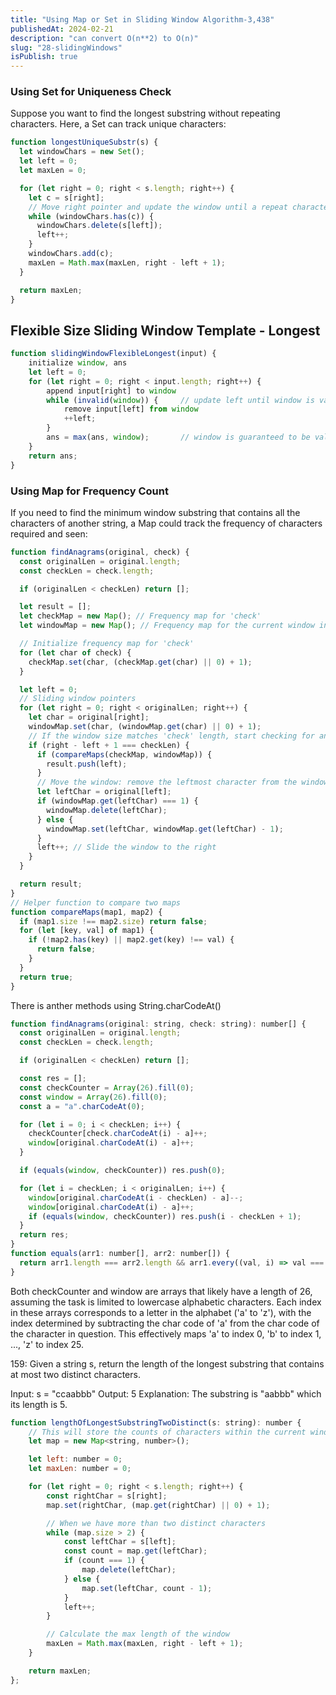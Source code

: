 ```yaml
---
title: "Using Map or Set in Sliding Window Algorithm-3,438"
publishedAt: 2024-02-21
description: "can convert O(n**2) to O(n)"
slug: "28-slidingWindows"
isPublish: true
---
```


### Using Set for Uniqueness Check

Suppose you want to find the longest substring without repeating characters. Here, a Set can track unique characters:

```js
function longestUniqueSubstr(s) {
  let windowChars = new Set();
  let left = 0;
  let maxLen = 0;

  for (let right = 0; right < s.length; right++) {
    let c = s[right];
    // Move right pointer and update the window until a repeat character is found
    while (windowChars.has(c)) {
      windowChars.delete(s[left]);
      left++;
    }
    windowChars.add(c);
    maxLen = Math.max(maxLen, right - left + 1);
  }

  return maxLen;
}
```

## Flexible Size Sliding Window Template - Longest

```js
function slidingWindowFlexibleLongest(input) {
    initialize window, ans
    let left = 0;
    for (let right = 0; right < input.length; right++) {
        append input[right] to window
        while (invalid(window)) {     // update left until window is valid again
            remove input[left] from window
            ++left;
        }
        ans = max(ans, window);       // window is guaranteed to be valid here
    }
    return ans;
}
```

### Using Map for Frequency Count

If you need to find the minimum window substring that contains all the characters of another string, a Map could track the frequency of characters required and seen:

```js
function findAnagrams(original, check) {
  const originalLen = original.length;
  const checkLen = check.length;

  if (originalLen < checkLen) return [];

  let result = [];
  let checkMap = new Map(); // Frequency map for 'check'
  let windowMap = new Map(); // Frequency map for the current window in 'original'

  // Initialize frequency map for 'check'
  for (let char of check) {
    checkMap.set(char, (checkMap.get(char) || 0) + 1);
  }

  let left = 0;
  // Sliding window pointers
  for (let right = 0; right < originalLen; right++) {
    let char = original[right];
    windowMap.set(char, (windowMap.get(char) || 0) + 1);
    // If the window size matches 'check' length, start checking for anagram
    if (right - left + 1 === checkLen) {
      if (compareMaps(checkMap, windowMap)) {
        result.push(left);
      }
      // Move the window: remove the leftmost character from the windowMap
      let leftChar = original[left];
      if (windowMap.get(leftChar) === 1) {
        windowMap.delete(leftChar);
      } else {
        windowMap.set(leftChar, windowMap.get(leftChar) - 1);
      }
      left++; // Slide the window to the right
    }
  }

  return result;
}
// Helper function to compare two maps
function compareMaps(map1, map2) {
  if (map1.size !== map2.size) return false;
  for (let [key, val] of map1) {
    if (!map2.has(key) || map2.get(key) !== val) {
      return false;
    }
  }
  return true;
}
```

There is anther methods using String.charCodeAt()

```js
function findAnagrams(original: string, check: string): number[] {
  const originalLen = original.length;
  const checkLen = check.length;

  if (originalLen < checkLen) return [];

  const res = [];
  const checkCounter = Array(26).fill(0);
  const window = Array(26).fill(0);
  const a = "a".charCodeAt(0);

  for (let i = 0; i < checkLen; i++) {
    checkCounter[check.charCodeAt(i) - a]++;
    window[original.charCodeAt(i) - a]++;
  }

  if (equals(window, checkCounter)) res.push(0);

  for (let i = checkLen; i < originalLen; i++) {
    window[original.charCodeAt(i - checkLen) - a]--;
    window[original.charCodeAt(i) - a]++;
    if (equals(window, checkCounter)) res.push(i - checkLen + 1);
  }
  return res;
}
function equals(arr1: number[], arr2: number[]) {
  return arr1.length === arr2.length && arr1.every((val, i) => val === arr2[i]);
}
```

Both checkCounter and window are arrays that likely have a length of 26, assuming the task is limited to lowercase alphabetic characters. Each index in these arrays corresponds to a letter in the alphabet ('a' to 'z'), with the index determined by subtracting the char code of 'a' from the char code of the character in question. This effectively maps 'a' to index 0, 'b' to index 1, ..., 'z' to index 25.

159:
Given a string s, return the length of the longest substring that contains at most two distinct characters.

Input: s = "ccaabbb"
Output: 5
Explanation: The substring is "aabbb" which its length is 5.

```js
function lengthOfLongestSubstringTwoDistinct(s: string): number {
    // This will store the counts of characters within the current window
    let map = new Map<string, number>();

    let left: number = 0;
    let maxLen: number = 0;

    for (let right = 0; right < s.length; right++) {
        const rightChar = s[right];
        map.set(rightChar, (map.get(rightChar) || 0) + 1);

        // When we have more than two distinct characters
        while (map.size > 2) {
            const leftChar = s[left];
            const count = map.get(leftChar);
            if (count === 1) {
                map.delete(leftChar);
            } else {
                map.set(leftChar, count - 1);
            }
            left++;
        }

        // Calculate the max length of the window
        maxLen = Math.max(maxLen, right - left + 1);
    }

    return maxLen;
};
```
